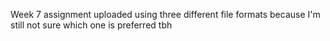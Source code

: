 Week 7 assignment uploaded using three different file formats because I'm still not sure which one is preferred tbh
